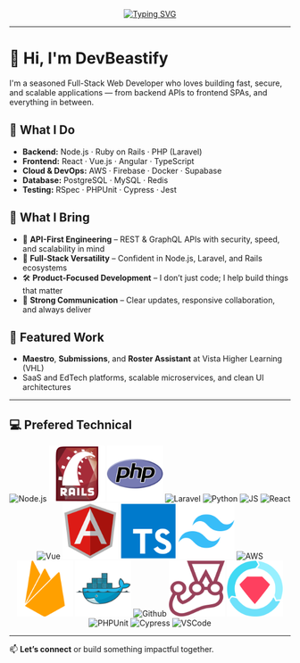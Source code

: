 <div align="center">
  <a href="https://git.io/typing-svg">
    <img src="https://readme-typing-svg.demolab.com?font=Comic+Sans+MS&size=30&pause=1000&center=true&width=520&lines=Full+Stack+Web+Developer;Experts+in+Web." alt="Typing SVG" />
  </a>
</div>

---

# 👋 Hi, I'm DevBeastify

I'm a seasoned Full-Stack Web Developer who loves building fast, secure, and scalable applications — from backend APIs to frontend SPAs, and everything in between.

## 🔧 What I Do

- **Backend:** Node.js · Ruby on Rails · PHP (Laravel)
- **Frontend:** React · Vue.js · Angular · TypeScript
- **Cloud & DevOps:** AWS · Firebase · Docker · Supabase
- **Database:** PostgreSQL · MySQL · Redis
- **Testing:** RSpec · PHPUnit · Cypress · Jest

## 🚀 What I Bring

- 🧠 **API-First Engineering** – REST & GraphQL APIs with security, speed, and scalability in mind
- 🎯 **Full-Stack Versatility** – Confident in Node.js, Laravel, and Rails ecosystems
- 🛠️ **Product-Focused Development** – I don’t just code; I help build things that matter
- 🤝 **Strong Communication** – Clear updates, responsive collaboration, and always deliver

## 📍 Featured Work

- **Maestro**, **Submissions**, and **Roster Assistant** at Vista Higher Learning (VHL)
- SaaS and EdTech platforms, scalable microservices, and clean UI architectures

---

<a><h2>💻 Prefered Technical</h2></a>
<p align="center">
  <!-- Backend -->
  <img src="https://media3.giphy.com/media/kdFc8fubgS31b8DsVu/giphy.webp" width="100" alt="Node.js">
  <img src="https://raw.githubusercontent.com/devicons/devicon/master/icons/rails/rails-original-wordmark.svg" alt="Ruby on Rails" width="100"/>
  <img src="https://raw.githubusercontent.com/devicons/devicon/master/icons/php/php-original.svg" alt="PHP" width="100"/>
  <img src="https://img.icons8.com/nolan/animated/laravel.png" alt="Laravel" width="100"/>
  <img src="https://i.giphy.com/media/LMt9638dO8dftAjtco/200.webp" width="100" alt="Python">

  <!-- Frontend -->
  <img src="https://media3.giphy.com/media/ln7z2eWriiQAllfVcn/200w.webp" width="100" alt="JS">
  <img src="https://i.giphy.com/media/eNAsjO55tPbgaor7ma/200w.webp" width="100" alt="React">
  <img src="https://i.giphy.com/media/VgGthkhUvGgOit7Y9i/200.webp" width="100" alt="Vue">
  <img src="https://raw.githubusercontent.com/devicons/devicon/master/icons/angularjs/angularjs-original.svg" alt="Angular" width="100"/>
  <img src="https://raw.githubusercontent.com/devicons/devicon/master/icons/typescript/typescript-original.svg" alt="TypeScript" width="100"/>
  <img src="https://raw.githubusercontent.com/devicons/devicon/master/icons/tailwindcss/tailwindcss-original.svg" alt="Tailwind CSS" width="100"/>

  <!-- Cloud & DevOps -->
  <img src="https://img.icons8.com/color/100/amazon-web-services.png" alt="AWS" width="100"/>
  <img src="https://raw.githubusercontent.com/devicons/devicon/master/icons/firebase/firebase-plain.svg" alt="Firebase" width="100"/>
  <img src="https://raw.githubusercontent.com/devicons/devicon/master/icons/docker/docker-original.svg" alt="Docker" width="100"/>
  <img src="https://i.giphy.com/media/KzJkzjggfGN5Py6nkT/200.webp" width="100" alt="Github">

  <!-- Testing -->
  <img src="https://raw.githubusercontent.com/devicons/devicon/master/icons/jest/jest-plain.svg" alt="Jest" width="100"/>
  <img src="https://raw.githubusercontent.com/devicons/devicon/master/icons/rspec/rspec-original.svg" alt="RSpec" width="100"/>
  <img src="https://raw.githubusercontent.com/devicons/devicon/master/icons/phpunit/phpunit-original.svg" alt="PHPUnit" width="100"/>
  <img src="https://cdn.jsdelivr.net/gh/devicons/devicon/icons/cypressio/cypressio-original.svg" alt="Cypress" width="100"/>

  <!-- Tools -->
  <img src="https://i.giphy.com/media/IdyAQJVN2kVPNUrojM/200.webp" width="100" alt="VSCode">
</p>

---

📫 **Let’s connect** or build something impactful together.
